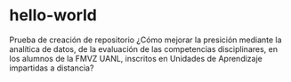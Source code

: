 # hello-world
Prueba de creación de repositorio
¿Cómo mejorar la presición mediante la analítica de datos, de la evaluación de las competencias disciplinares, en los alumnos de la FMVZ UANL, inscritos en Unidades de Aprendizaje impartidas a distancia?
